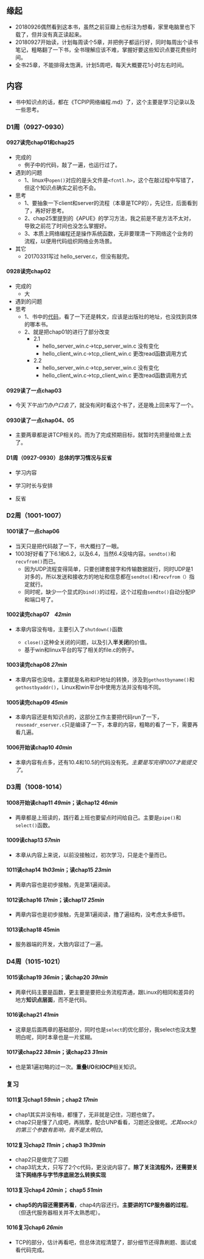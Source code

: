 ## 缘起

+ 20180926偶然看到这本书，虽然之前豆瓣上也标注为想看，家里电脑里也下载了，但并没有真正读起来。
+ 20180927开始读，计划每周读个5章，并把例子都运行好，同时每周出个读书笔记，粗略翻了一下书，全书理解应该不难，掌握好要这些知识点要花费些时间。
+ 全书25章，不能排得太饱满，计划5周吧，每天大概要花1小时左右时间。

## 内容

+ 书中知识点的话，都在《TCPIP网络编程.md》了，这个主要是学习记录以及一些思考。

### D1周（0927-0930）

#### 0927读完chap01和chap25

+ 完成的
  + 例子中的代码，敲了一遍，也运行过了。
+ 遇到的问题
  + 1、linux中`open()`对应的是头文件是`<fcntl.h>`，这个在敲过程中写错了，但这个知识点确实之前也不会。
+ 思考
  + 1、要抽象一下client和server的流程（本章是TCP的），先记住，后面看到了，再好好思考。
  + 2、chap25里提到的《APUE》的学习方法，我之前是不是方法不太对，导致之前花了时间也没怎么掌握好。
  + 3、本质上网络编程还是操作系统函数，无非要理清一下网络这个业务的流程，以便用代码组织网络业务场景。
+ 其它
  + 20170331写过 hello_server.c，但没有敲完。

#### 0928读完chap02

+ 完成的
  + 大
+ 遇到的问题
+ 思考
  + 1、书中的[代码](http://www.orentec.co.kr/)，看了一下还是韩文，应该是出版社的地址，也没找到具体的哪本书。
  + 2、就是把chap01的进行了部分改变
    + 2.1
      + hello_server_win.c->tcp_server_win.c  没有变化
      + hello_client_win.c->tcp_client_win.c  更改read函数调用方式
    + 2.2
      + hello_server_win.c->tcp_server_win.c  没有变化
      + hello_client_win.c->tcp_client_win.c  更改read函数调用方式

#### 0929读了一点chap03

+ 今天*下午出门办户口去了*，就没有闲时看这个书了，还是晚上回来写了一个。

#### 0930读了一点chap04、05

+ 主要两章都是讲TCP相关的。而为了完成预期目标，就暂时先把量给做上去了。

#### D1周（0927-0930）总体的学习情况与反省

+ 学习内容

+ 学习时长与安排

+ 反省

### D2周（1001-1007）

#### 1001读了一点chap06

+ 当天只是把代码敲了一下，书大概扫了一眼。
+ 1003好好看了下6.1和6.2，以及6.4，当然6.4没啥内容。`sendto()`和`recvfrom()`而已。
  + 因为UDP流程变得简单，只要创建套接字和传输数据就行，同时UDP是1对多的，所以发送和接收方的地址和信息都在`sendto()`和`recvfrom（）`指定就行。
  + 同时呢，缺少一个显式的`bind()`的过程，这个过程由`sendto()`自动分配IP和端口号了。

#### 1002读完chap07    *42min*

+ 本章内容没有啥，主要引入了`shutdown()`函数

  + `close()`这种全关闭的问题，以及引入**半关闭**的价值。
  + 基于win和linux平台的写了相关的file.c的例子。

#### 1003读完chap08  *27min*

+ 本章内容也没啥，主要就是名称和IP地址的转换，涉及到`gethostbyname()`和`gethostbyaddr()`，Linux和win平台中使用方法并没有啥不同。

#### 1005读完chap09  *45min*

+ 本章内容还是有知识点的，这部分工作主要把代码run了一下，`reuseadr_eserver.c`只是编译了一下，本章的内容，粗略的看了一下，需要再看几遍。

#### 1006开始读chap10  *40min*

+ 本章内容有点多，还有10.4和10.5的代码没有死。*主要是写完得1007才能提交了*。

### D3周（1008-1014）

#### 1008开始读chap11 *49min*；读chap12 *46min*

+ 两章都是上班读的，践行着上班也要留点时间给自己。主要是`pipe()`和`select()`函数。

#### 1009读chap13 *57min*

+ 本章从内容上来说，以前没接触过，初次学习，只是走个量而已。

#### 1011读chap14 *1h03min*；读chap15 *23min*

+ 两章内容也是初步接触，先是第1遍阅读。

#### 1012读chap16 *17min*；读chap17 *25min*

+ 两章内容也是初步接触，先是第1遍阅读，撸了遍结构，没考虑太多细节。

#### 1013读chap18 45min

+ 服务器端的开发，大致内容过了一遍。

### D4周（1015-1021）

####  1015读chap19 *36min*；读chap20 *39min*

+ 两章代码主要是函数，更主要是要把业务流程弄通，跟Linux的相同和差异的地方**知识点层面**，而不是代码。

#### 1016读chap21  *41min*

+ 这章是后面两章的基础部分，同时也是`select`的优化部分，我select也没太整明白呢，同时本章也是一片浆糊。

#### 1017读chap22 *38min*；读chap23 *31min*

+ 也是第1遍初略的过一次。**重叠I/O**和**IOCP**相关知识。

### 复习

#### 1011复习chap1  *59min*；chap2    *17min*

+ chap1其实并没有啥，都懂了，无非就是记住，习题也做了。
+ chap2只是懂了八成吧，再揣摩，配合UNP看看，习题还没做呢。*尤其sock()的第三个参数有影响，我不是太明白*。

#### 1012复习chap2  *11min*；chap3    *1h39min*

+ chap2只是做完了习题
+ chap3坑太大，只写了2个c代码，更没说内容了。**除了关注流程外，还需要关注下网络序与字节序底层怎么转换实现**

#### 1013复习chap4 *20min*； chap5 *51min*

+ **chap5的内容还需要再看**，chap4内容还行。**主要讲的TCP服务器的过程**。（但迭代服务器相关并不太熟悉呢）。

#### 1016复习chap6 *26min*

+ TCP的部分，估计再看吧，但总体流程清楚了，部分细节还得靠刷题、面试或看代码完成。